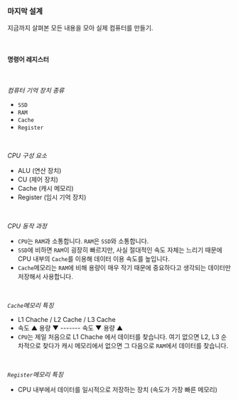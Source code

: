 ### 마지막 설계

지금까지 살펴본 모든 내용을 모아 실제 컴퓨터를 만들기.

<br/>

#### 명령어 레지스터

<br/>

*컴퓨터 기억 장치 종류*

- `SSD`
- `RAM`
- `Cache`
- `Register`

<br/>

*CPU 구성 요소*

- ALU (연산 장치)
- CU (제어 장치)
- Cache (캐시 메모리)
- Register (임시 기억 장치)

<br/>

*CPU 동작 과정*

- `CPU`는 `RAM`과 소통합니다. `RAM`은 `SSD`와 소통합니다.
- `SSD`에 비하면 `RAM`이 굉장히 빠르지만, 사실 절대적인 속도 자체는 느리기 때문에 CPU 내부의 `Cache`를 이용해 데이터 이용 속도를 높입니다.
- `Cache`메모리는 `RAM`에 비해 용량이 매우 작기 때문에 중요하다고 생각되는 데이터만 저장해서 사용합니다.

<br/>

*`Cache`메모리 특징*
- L1 Chache / L2 Cache / L3 Cache
- 속도 ▲ 용량 ▼ ------- 속도 ▼ 용량 ▲
- `CPU`는 제일 처음으로 L1 Chache 에서 데이터를 찾습니다.
   여기 없으면 L2, L3 순차적으로 찾다가 캐시 메모리에서 없으면 그 다음으로 `RAM`에서 데이터를 찾습니다.
   
<br/>

*`Register`메모리 특징*
- CPU 내부에서 데이터를 일시적으로 저장하는 장치 (속도가 가장 빠른 메모리)
